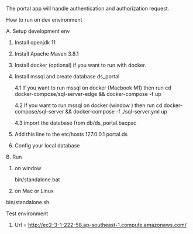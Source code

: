 The portal app will handle authentication and authorization request.

How to run on dev environment

 A. Setup development env

  1. Install openjdk 11
  
  2. Install Apache Maven 3.8.1
  
  3. Install docker (optional) if you want to run with docker.
  
  
  4. Install mssql and create database ds_portal
  
     4.1 If you want to run mssql on docker (Macbook M1) then run cd docker-compose/sql-server-edge && docker-compose -f  up
    
     4.2 If you want to run mssql on docker (window ) then  run cd docker-compose/sql-server && docker-compose -f ./sql-server.yml up

     4.3 import  the database from db/ds_portal.bacpac
  
  5. Add this line to the etc/hosts
     127.0.0.1 portal.ds

  6. Config your local database
 

B. Run

  1. on window
     
     
     bin/standalone.bat

 
  2. on Mac or Linux
   
   bin/standalone.sh
     

Test environment
  
   1. Url =  http://ec2-3-1-222-58.ap-southeast-1.compute.amazonaws.com/
